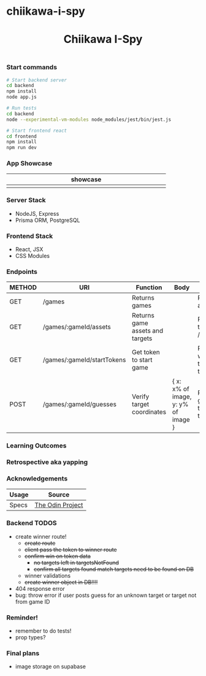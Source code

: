 # chiikawa-i-spy

<h1 align="center">Chiikawa I-Spy</h1>
<h3 align="center"></h3>
<p align="center">
    <img align="center" width="500px" >
</p>

### Start commands

```bash
# Start backend server
cd backend
npm install
node app.js

# Run tests
cd backend
node --experimental-vm-modules node_modules/jest/bin/jest.js
```

```bash
# Start frontend react
cd frontend
npm install
npm run dev
```

### App Showcase

| showcase            |
| ------------------- |
| <img width="400px"> |

### Server Stack

-   NodeJS, Express
-   Prisma ORM, PostgreSQL

### Frontend Stack

-   React, JSX
-   CSS Modules

### Endpoints

| METHOD | URI                        | Function                        | Body                               | Notes                                                       |
| ------ | -------------------------- | ------------------------------- | ---------------------------------- | ----------------------------------------------------------- |
| GET    | /games                     | Returns games                   |                                    | Returns available games                                     |
| GET    | /games/:gameId/assets      | Returns game assets and targets |                                    | Returns game & target data for /:gameId                     |
| GET    | /games/:gameId/startTokens | Get token to start game         |                                    | Returns token with startTime, targetsFound, targetsNotFound |
| POST   | /games/:gameId/guesses     | Verify target coordinates       | { x: x% of image, y: y% of image } | Returns guessSucess, targetsFound, targetsNotFound          |

### Learning Outcomes

### Retrospective aka yapping

### Acknowledgements

| Usage | Source                                                                                              |
| ----- | --------------------------------------------------------------------------------------------------- |
| Specs | [The Odin Project](https://www.theodinproject.com/lessons/nodejs-where-s-waldo-a-photo-tagging-app) |

### Backend TODOS

-   create winner route!
    -   ~~create route~~
    -   ~~client pass the token to winner route~~
    -   ~~confirm win on token data~~
        -   ~~no targets left in targetsNotFound~~
        -   ~~confirm all targets found match targets need to be found on DB~~
    -   winner validations
    -   ~~create winner object in DB!!!!~~
-   404 response error
-   bug: throw error if user posts guess for an unknown target or target not from game ID

### Reminder!

-   remember to do tests!
-   prop types?

### Final plans

-   image storage on supabase
